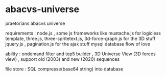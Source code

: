 # abacvs-universe
 praetorians abacvs universe
 
requirements : 
 node.js , some js frameworks like 
 mustache.js for logicless template, 
 three.js, three-spritetext.js, 3d-force-graph.js for the 3D stuff
 jquery.js , pagination.js for the ajax stuff
 mysql database
 flow of love 
 
 ability : ondemand filter and top5 builder , 3D Universe View (3D forces view) , support old (2003) and new (2020) sequences 
 
 file store : SQL compresse(base64 string) into database
 
 
 
 
